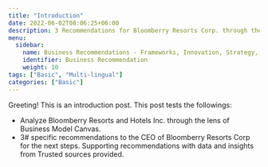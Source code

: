 ```yaml
---
title: "Introduction"
date: 2022-06-02T08:06:25+06:00
description: 3 Recommendations for Bloomberry Resorts Corp. through the lens of Business Model Canva, Blue Ocean Strategy Business, and industry overview
menu:
  sidebar:
    name: Business Recommendations - Frameworks, Innovation, Strategy, and Statistics.
    identifier: Business Recommendation
    weight: 10
tags: ["Basic", "Multi-lingual"]
categories: ["Basic"]
---
```


Greeting! This is an introduction post. This post tests the followings:

- Analyze Bloomberry Resorts and Hotels Inc. through the lens of Business Model Canvas.
- 3# specific recommendations to the CEO of Bloomberry Resorts Corp for the next steps. Supporting recommendations with data and insights from Trusted sources provided.

